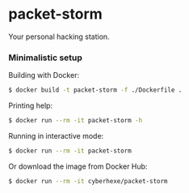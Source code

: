 # packet-storm

Your personal hacking station.


### Minimalistic setup

Building with Docker:
```bash
$ docker build -t packet-storm -f ./Dockerfile .
```

Printing help:
```bash
$ docker run --rm -it packet-storm -h
```

Running in interactive mode:
```bash
$ docker run --rm -it packet-storm
```

Or download the image from Docker Hub:

```bash
$ docker run --rm -it cyberhexe/packet-storm
```
